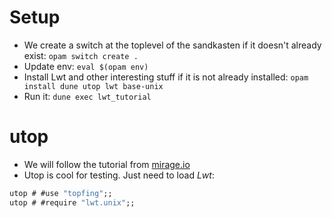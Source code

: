 # Setup

- We create a switch at the toplevel of the sandkasten if it doesn't
  already exist: `opam switch create .`
- Update env: `eval $(opam env)`
- Install Lwt and other interesting stuff if it is not already installed:
  `opam install dune utop lwt base-unix`
- Run it: `dune exec lwt_tutorial`

# utop

- We will follow the tutorial from [mirage.io](https://mirage.io/docs/tutorial-lwt)
- Utop is cool for testing. Just need to load *Lwt*:
```ocaml
utop # #use "topfing";;
utop # #require "lwt.unix";;
```
